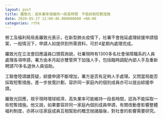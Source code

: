 ```yaml
---
layout: post
title: 羅致光：高失業率或維持一段長時間　不能採取短暫措施
date: 2020-05-27 12:09:46.000000000 +08:00
categories: rthk
---
```


勞工及福利局局長羅致光表示，在新型肺炎疫情下，社署不會拖延處理綜援申請個案，一般情況下，申請人如提供到所需資料，可於4星期內處理完成。

羅致光在立法會回應議員口頭質詢說，社署現時有1300多名社會保障職系的人員處理各項申請，署方由本月起亦雙管齊下加強人手，包括臨時調配內部人手及重新聘請70多名退休人員協助。

工聯會陸頌雄質疑，綜援申請不斷增加，署方是否有足夠人手處理。又問當局能否採取短暫措施，進一步放寬計劃，容許同一家庭內的個別成員亦可以提出綜援申請。

羅致光回應，視乎現時環球經濟，高失業率可能維持一段長時間，認為不能採取一些短暫措施。他又說，如果要容許同一家庭內個別成員申請，有關改動會影響整體福利制度，亦將以往家庭成員互相幫助的概念抛諸腦後，對社會的影響需要研究。
